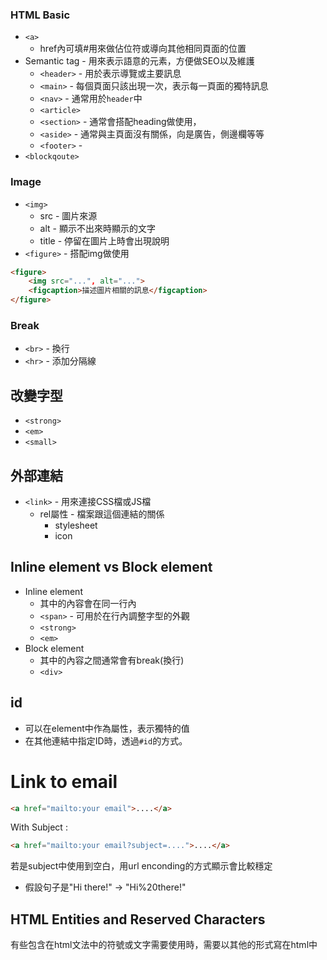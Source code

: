 
### HTML Basic
+ `<a>`
	+ href內可填#用來做佔位符或導向其他相同頁面的位置
+ Semantic tag - 用來表示語意的元素，方便做SEO以及維護
	+ `<header>` - 用於表示導覽或主要訊息
	+ `<main>` - 每個頁面只該出現一次，表示每一頁面的獨特訊息
	+ `<nav>` - 通常用於`header`中
	+ `<article>`
	+ `<section>` - 通常會搭配heading做使用，
	+ `<aside>` - 通常與主頁面沒有關係，向是廣告，側邊欄等等
	+ `<footer>` - 
+ `<blockqoute>`
### Image
+ `<img>`
	+ src - 圖片來源
	+ alt - 顯示不出來時顯示的文字
	+ title - 停留在圖片上時會出現說明 
+ `<figure>` - 搭配img做使用
```html
<figure>
	<img src="...", alt="...">
	<figcaption>描述圖片相關的訊息</figcaption>
</figure>
```

### Break

+ `<br>` - 換行
+ `<hr>` - 添加分隔線

## 改變字型

+ `<strong>`
+ `<em>`
+ `<small>`

## 外部連結

+ `<link>` - 用來連接CSS檔或JS檔
	+ rel屬性 - 檔案跟這個連結的關係
		+ stylesheet
		+ icon

## Inline element vs Block element

+ Inline element 
	+ 其中的內容會在同一行內
	+ `<span>` - 可用於在行內調整字型的外觀
	+ `<strong>`
	+ `<em>`
+ Block element
	+ 其中的內容之間通常會有break(換行)
	+ `<div>`

## id

+ 可以在element中作為屬性，表示獨特的值
+ 在其他連結中指定ID時，透過`#id`的方式。

# Link to email 

```html
<a href="mailto:your email">....</a>
```

With Subject :

```html
<a href="mailto:your email?subject=....">....</a>
```

若是subject中使用到空白，用url enconding的方式顯示會比較穩定
+ 假設句子是"Hi there!" -> "Hi%20there!"

## HTML Entities and Reserved Characters

有些包含在html文法中的符號或文字需要使用時，需要以其他的形式寫在html中